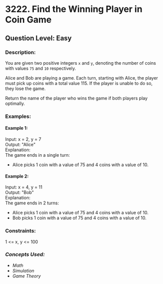 # 3222. Find the Winning Player in Coin Game
## Question Level: Easy
### Description:
You are given two positive integers `x` and `y`, denoting the number of coins with values `75` and `10` respectively.

Alice and Bob are playing a game. Each turn, starting with Alice, the player must pick up coins with a total value 115. If the player is unable to do so, they lose the game.

Return the name of the player who wins the game if both players play optimally.

### Examples:
#### Example 1:
Input: x = 2, y = 7<br>
Output: "Alice"<br>
Explanation:<br>
The game ends in a single turn:<br>
- Alice picks 1 coin with a value of 75 and 4 coins with a value of 10.

#### Example 2:
Input: x = 4, y = 11<br>
Output: "Bob"<br>
Explanation:<br>
The game ends in 2 turns:
- Alice picks 1 coin with a value of 75 and 4 coins with a value of 10.
- Bob picks 1 coin with a value of 75 and 4 coins with a value of 10.
 

### Constraints:

1 <= x, y <= 100

### <i>Concepts Used:
- Math
- Simulation
- Game Theory